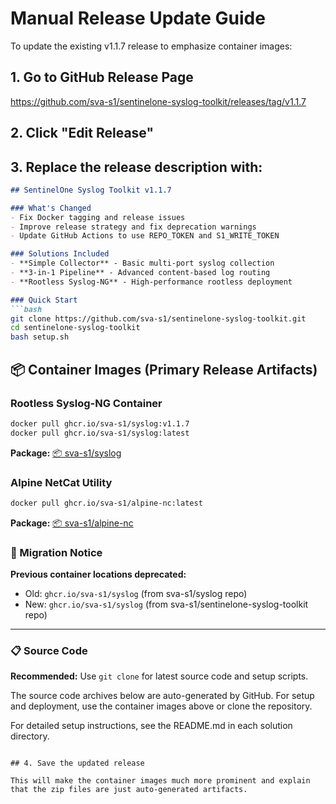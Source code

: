 # Manual Release Update Guide

To update the existing v1.1.7 release to emphasize container images:

## 1. Go to GitHub Release Page
https://github.com/sva-s1/sentinelone-syslog-toolkit/releases/tag/v1.1.7

## 2. Click "Edit Release"

## 3. Replace the release description with:

```markdown
## SentinelOne Syslog Toolkit v1.1.7

### What's Changed
- Fix Docker tagging and release issues
- Improve release strategy and fix deprecation warnings  
- Update GitHub Actions to use REPO_TOKEN and S1_WRITE_TOKEN

### Solutions Included
- **Simple Collector** - Basic multi-port syslog collection
- **3-in-1 Pipeline** - Advanced content-based log routing  
- **Rootless Syslog-NG** - High-performance rootless deployment

### Quick Start
```bash
git clone https://github.com/sva-s1/sentinelone-syslog-toolkit.git
cd sentinelone-syslog-toolkit
bash setup.sh
```

## 📦 Container Images (Primary Release Artifacts)

### Rootless Syslog-NG Container
```bash
docker pull ghcr.io/sva-s1/syslog:v1.1.7
docker pull ghcr.io/sva-s1/syslog:latest
```
**Package:** [📦 sva-s1/syslog](https://github.com/sva-s1/sentinelone-syslog-toolkit/pkgs/container/syslog)

### Alpine NetCat Utility
```bash
docker pull ghcr.io/sva-s1/alpine-nc:latest
```
**Package:** [📦 sva-s1/alpine-nc](https://github.com/sva-s1/sentinelone-syslog-toolkit/pkgs/container/alpine-nc)

### 🔄 Migration Notice
**Previous container locations deprecated:**
- Old: `ghcr.io/sva-s1/syslog` (from sva-s1/syslog repo) 
- New: `ghcr.io/sva-s1/syslog` (from sva-s1/sentinelone-syslog-toolkit repo)

---

### 📋 Source Code
**Recommended:** Use `git clone` for latest source code and setup scripts.

The source code archives below are auto-generated by GitHub. For setup and deployment, use the container images above or clone the repository.

For detailed setup instructions, see the README.md in each solution directory.
```

## 4. Save the updated release

This will make the container images much more prominent and explain that the zip files are just auto-generated artifacts.